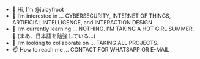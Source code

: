 - 👋 Hi, I’m @juicyfroot
- 👀 I’m interested in ... CYBERSECURITY, INTERNET OF THINGS, ARTIFICIAL INTELLIGENCE, and INTERACTION DESIGN
- 🌱 I’m currently learning ... NOTHING. I'M TAKING A HOT GIRL SUMMER. 🤙 (まあ、日本語を勉強している...)
- 💞️ I’m looking to collaborate on ... TAKING ALL PROJECTS.
- 📫 How to reach me ... CONTACT FOR WHATSAPP OR E-MAIL

<!---
juicyfroot/juicyfroot is a ✨ special ✨ repository because its `README.md` (this file) appears on your GitHub profile.
You can click the Preview link to take a look at your changes.
--->
